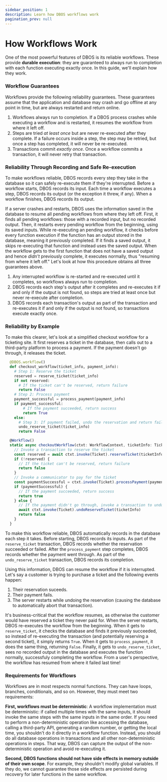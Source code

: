 ```yaml
---
sidebar_position: 1
description: Learn how DBOS workflows work
pagination_prev: null
---
```


# How Workflows Work

One of the most powerful features of DBOS is its reliable workflows.
These provide **durable execution**: they are guaranteed to always run to completion with each function executing exactly once.
In this guide, we'll explain how they work.

### Workflow Guarantees

Workflows provide the following reliability guarantees.
These guarantees assume that the application and database may crash and go offline at any point in time, but are always restarted and return online.

1.  Workflows always run to completion.  If a DBOS process crashes while executing a workflow and is restarted, it resumes the workflow from where it left off.
2.  Steps are tried _at least once_ but are never re-executed after they complete.  If a failure occurs inside a step, the step may be retried, but once a step has completed, it will never be re-executed.
3.  Transactions commit _exactly once_.  Once a workflow commits a transaction, it will never retry that transaction.

### Reliability Through Recording and Safe Re-execution

To make workflows reliable, DBOS records every step they take in the database so it can safely re-execute them if they're interrupted.
Before a workflow starts, DBOS records its input.
Each time a workflow executes a step, DBOS records its output (or the exception it threw, if any).
When a workflow finishes, DBOS records its output.

If a server crashes and restarts, DBOS uses the information saved in the database to resume all pending workflows from where they left off.
First, it finds all pending workflows: those with a recorded input, but no recorded output.
Then, it restarts every pending workflow from the beginning, using its saved inputs.
While re-executing an pending workflow, it checks before every function execution if the function has an output stored in the database, meaning it previously completed.
If it finds a saved output, it skips re-executing that function and instead uses the saved output.
When the workflow gets to the first function that does not have a saved output and hence _didn't_ previously complete, it executes normally, thus "resuming from where it left off."
Let's look at how this procedure obtains all three guarantees above.

1.  Any interrupted workflow is re-started and re-executed until it completes, so workflows always run to completion.
2.  DBOS records each step's output after it completes and re-executes it if and only if the output is not found, so steps are tried at least once but never re-execute after completion.
3.  DBOS records each transaction's output as part of the transaction and re-executes it if and only if the output is not found, so transactions execute exactly once.

### Reliability by Example

To make this clearer, let's look at a simplified checkout workflow for a ticketing site.
It first reserves a ticket in the database, then calls out to a third-party platform to process a payment.
If the payment doesn't go through, it releases the ticket.

<Tabs groupId="language">

<TabItem value="python" label="Python">

```python
  @DBOS.workflow()
  def checkout_workflow(ticket_info, payment_info):
    # Step 1: Reserve the ticket
    reserved = reserve_ticket(ticket_info)
    if not reserved:
      # If the ticket can't be reserved, return failure
      return False
    # Step 2: Process payment
    payment_successful = process_payment(payment_info)
    if payment_successful:
        # If the payment succeeded, return success
        return True
    else:
      # Step 3: If payment failed, undo the reservation and return failure
      undo_reserve_ticket(ticket_info)
      return False
```

</TabItem>

<TabItem value="ts" label="TypeScript">

```javascript
  @Workflow()
  static async checkoutWorkflow(ctxt: WorkflowContext, ticketInfo: TicketInfo, paymentInfo: PaymentInfo) {
    // Invoke a transaction to reserve the ticket
    const reserved = await ctxt.invoke(Ticket).reserveTicket(ticketInfo)
    if (!reserved) {
      // If the ticket can't be reserved, return failure
      return false
    }
    // Invoke a communicator to pay for the ticket
    const paymentSuccessful = ctxt.invoke(Ticket).processPayment(paymentInfo)
    if (paymentSuccessful) {
      // If the payment succeeded, return success
      return true
    } else {
      // If the payment didn't go through, invoke a transaction to undo the reservation and return failure
      await ctxt.invoke(Ticket).undoReserveTicket(ticketInfo)
      return false
    }
  }
```

</TabItem>
</Tabs>

To make this workflow reliable, DBOS automatically records in the database each step it takes.
Before starting, DBOS records its inputs.
As part of the `reserve_ticket` transaction, DBOS records whether the reservation succeeded or failed.
After the `process_payment` step completes, DBOS records whether the payment went through.
As part of the `undo_reserve_ticket` transaction, DBOS records its completion.

Using this information, DBOS can resume the workflow if it is interrupted.
Let's say a customer is trying to purchase a ticket and the following events happen:

1. Their reservation suceeds.
2. Their payment fails.
3. The server restarts while undoing the reservation (causing the database to automatically abort that transaction).

It's business-critical that the workflow resumes, as otherwise the customer would have reserved a ticket they never paid for.
When the server restarts, DBOS re-executes the workflow from the beginning.
When it gets to `reserve_ticket`, it checks the database and finds it previously succeeded, so instead of re-executing the transaction (and potentially reserving a second ticket), it simply returns `True`. 
When it gets to `process_payment`, it does the same thing, returning `False`.
Finally, it gets to `undo_reserve_ticket`, sees no recorded output in the database and executes the function normally, successfuly completing the workflow.
From a user's perspective, the workflow has resumed from where it failed last time!

### Requirements for Workflows

Workflows are in most respects normal functions.
They can have loops, branches, conditionals, and so on.
However, they must meet two requirements:

**First, workflows must be deterministic**:
A workflow implementation must be deterministic: if called multiple times with the same inputs, it should invoke the same steps with the same inputs in the same order.
If you need to perform a non-deterministic operation like accessing the database, calling a third-party API, generating a random number, or getting the local time, you shouldn't do it directly in a workflow function.
Instead, you should do all database operations in transactions and all other non-deterministic operations in steps.
That way, DBOS can capture the output of the non-deterministic operation and avoid re-executing it.

**Second, DBOS functions should not have side effects in memory outside of their own scope**.
For example, they shouldn't modify global variables.
If they do, we cannot guarantee those side effects are persisted during recovery for later functions in the same workflow.
